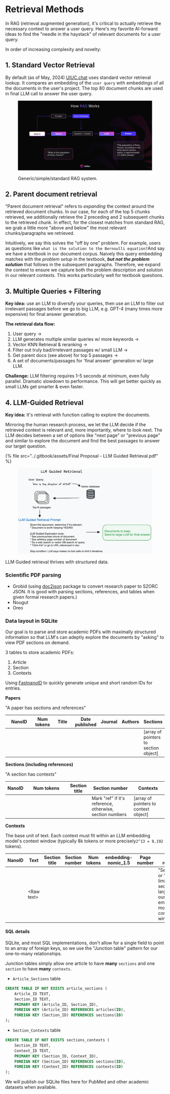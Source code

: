 # Retrieval Methods

In RAG (retrieval augmented generation), it's critical to actually retrieve the necessary context to answer a user query. Here's my favorite AI-forward ideas to find the "needle in the haystack" of relevant documents for a user query.

In order of increasing complexity and novelty:

## 1. Standard Vector Retrieval

By default (as of May, 2024) [UIUC.chat](https://www.uiuc.chat/) uses standard vector retrieval lookup. It compares an embedding of the `user query` with embeddings of all the documents in the user's project. The top 80 document chunks are used in final LLM call to answer the user query.

<figure><img src="../.gitbook/assets/how-rag-works (1).png" alt=""><figcaption><p>Generic/simple/standard RAG system.</p></figcaption></figure>

## 2. Parent document retrieval

"Parent document retrieval" refers to _expanding_ the context around the retrieved document chunks. In our case, for each of the top 5 chunks retrieved, we additionally retrieve the 2 preceding and 2 subsequent chunks to the retrieved chunk. In effect, for the closest matches from standard RAG, we grab a little more "above and below" the most relevant chunks/paragraphs we retrieved.&#x20;

Intuitively, we say this solves the "off by one" problem. For example, users as questions like `what is the solution to the Bernoulli equation?`And say we have a textbook in our document corpus. Naively this query embedding matches with the _problem setup_ in the textbook, _**but not the problem solution**_ that follows in the subsequent paragraphs. Therefore, we expand the context to ensure we capture both the problem description and solution in our relevant contexts. This works particularly well for textbook questions.

## 3. Multiple Queries + Filtering

**Key idea:** use an LLM to diversify your queries, then use an LLM to filter out irrelevant passages before we go to big LLM, e.g. GPT-4 (many times more expensive) for final answer generation.

**The retrieval data flow:**&#x20;

1. User query ->&#x20;
2. LLM generates multiple similar queries w/ more keywords ->&#x20;
3. Vector KNN Retrieval & reranking ->&#x20;
4. Filter out truly bad/irrelevant passages w/ small LLM ->&#x20;
5. Get parent docs (see above) for top 5 passages ->&#x20;
6. A set of documents/passages for 'final answer' generation w/ large LLM.

**Challenge:** LLM filtering requires 1-5 seconds at minimum, even fully parallel. Dramatic slowdown to performance. This will get better quickly as small LLMs get smarter & even faster.

## 4. LLM-Guided Retrieval

**Key idea:** It's retrieval with function calling to explore the documents.&#x20;

Mirroring the human research process, we let the LLM decide if the retrieved context is relevant and, more importantly, where to look next. The LLM decides between a set of options like "next page" or "previous page" and similar to explore the document and find the best passages to answer our target question.&#x20;

{% file src="../.gitbook/assets/Final Proposal - LLM Guided Retrieval.pdf" %}

<figure><img src="../.gitbook/assets/CleanShot 2024-05-01 at 15.40.44.png" alt=""><figcaption></figcaption></figure>

LLM Guided retrieval thrives with structured data.&#x20;

### Scientific PDF parsing

* Grobid (using [doc2json](https://github.com/allenai/s2orc-doc2json) package to convert research paper to S2ORC JSON. It is good with parsing sections, references, and tables when given formal research papers.)
* Nougut&#x20;
* Oreo

### Data layout in SQLite

Our goal is to parse and store academic PDFs with maximally structured information so that LLM's can adeptly explore the documents by "asking" to view PDF sections on demand.

3 tables to store academic PDFs:

1. Article
2. Section
3. Contexts

Using [FastnanoID](https://github.com/oliverlambson/fastnanoid?tab=readme-ov-file) to quickly generate unique and short random IDs for entries.&#x20;

**Papers**

"A paper has sections and references"

<table><thead><tr><th width="104">NanoID</th><th>Num tokens</th><th width="78">Title</th><th>Date published</th><th>Journal</th><th>Authors</th><th>Sections</th></tr></thead><tbody><tr><td></td><td></td><td></td><td></td><td></td><td></td><td>[array of pointers to section object]</td></tr></tbody></table>

**Sections (including references)**

"A section has contexts"

<table><thead><tr><th>NanoID</th><th width="117">Num tokens</th><th>Section title </th><th>Section number</th><th>Contexts</th></tr></thead><tbody><tr><td></td><td></td><td></td><td>Mark "ref" if it's reference, otherwise, section numbers</td><td>[array of pointers to context object]</td></tr></tbody></table>

**Contexts**

The base unit of text. Each context must fit within an LLM embedding model's context window (typically 8k tokens or more precisely`2^13 = 8,192` tokens).

<table><thead><tr><th width="105">NanoID</th><th>Text</th><th width="127">Section title</th><th width="156">Section number</th><th width="125">Num tokens</th><th width="204">embedding-nomic_1.5</th><th width="142">Page number</th><th>stop reason</th></tr></thead><tbody><tr><td></td><td>&#x3C;Raw text></td><td></td><td></td><td></td><td></td><td></td><td>"Section" or "Token limit" if the section is larger than our embedding model context window.</td></tr></tbody></table>

#### SQL details

SQLite, and most SQL implementations, don't allow for a single field to point to an array of foreign keys, so we use the "Junction table" pattern for our one-to-many relationships.

Junction tables simply allow one article to have **many** `sections` and one `section` to have **many** `contexts`.

* `Article_Sections` table

```sql
CREATE TABLE IF NOT EXISTS article_sections (
    Article_ID TEXT,
    Section_ID TEXT,
    PRIMARY KEY (Article_ID, Section_ID),
    FOREIGN KEY (Article_ID) REFERENCES articles(ID),
    FOREIGN KEY (Section_ID) REFERENCES sections(ID)
);
```

* `Section_Contexts` table

```sql
CREATE TABLE IF NOT EXISTS sections_contexts (
    Section_ID TEXT,
    Context_ID TEXT,
    PRIMARY KEY (Section_ID, Context_ID),
    FOREIGN KEY (Section_ID) REFERENCES sections(ID),
    FOREIGN KEY (Context_ID) REFERENCES contexts(ID)
);
```

We will publish our SQLite files here for PubMed and other academic datasets when available.
